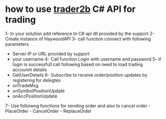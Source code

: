 # how to use <a href="https://trader2b.com/pricing/">trader2b</a> C# API for trading

1- In your solution add reference to C# api dll provided by the support
2- Create instance of HaywoodAPI
3- call function connect with following parameters 
  - Server IP or URL provided by support
  - your username
4- Call function Login with username and password
5- if login is successfull call following based on need to load trading accounnt details
   - GetUserDetails
6- Subscribe to receive order/position updates by registering for delegtes 
  - onTradeMsg
  - onSymbolPositionUpdate
  - onAccPositionUpdate
  
7- Use folloiwng functions for sending order and also to cancel order
    - PlaceOrder
    - CancelOrder
    - ReplaceOrder
